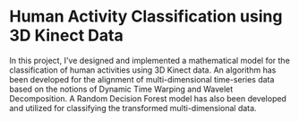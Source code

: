 # Human Activity Classification using 3D Kinect Data

In this project, I've designed and implemented a mathematical model for the classification of human activities using 3D Kinect data. An algorithm has been developed for the alignment of multi-dimensional time-series data based on the notions of Dynamic Time Warping and Wavelet Decomposition. A Random Decision Forest model has also been developed and utilized for classifying the transformed multi-dimensional data.
